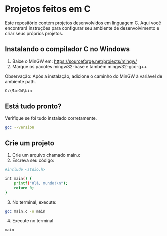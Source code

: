 # Projetos feitos em C
Este repositório contém projetos desenvolvidos em linguagem C. 
Aqui você encontrará instruções para configurar seu ambiente de desenvolvimento e criar seus próprios projetos.


## Instalando o compilador C no Windows
1. Baixe o MinGW em: https://sourceforge.net/projects/mingw/
2. Marque os pacotes mingw32-base e também mingw32-gcc-g++

Observação:
Após a instalação, adicione o caminho do MinGW à variável de ambiente path.
``` bash
C:\MinGW\bin
```


## Está tudo pronto?
Verifique se foi tudo instalado corretamente.

``` bash
gcc --version
```

## Crie um projeto

1. Crie um arquivo chamado main.c
2. Escreva seu código:
``` bash
#include <stdio.h>

int main() {
    printf("Olá, mundo!\n");
    return 0;
}
```
3. No terminal, execute:
``` bash
gcc main.c -o main
```
4. Execute no terminal
``` bash
main
```
